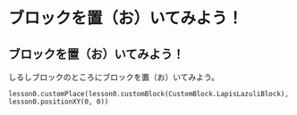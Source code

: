 # ブロックを置（お）いてみよう！

## ブロックを置（お）いてみよう！

しるしブロックのところにブロックを置（お）いてみよう。

```blocks
lesson0.customPlace(lesson0.customBlock(CustomBlock.LapisLazuliBlock), lesson0.positionXY(0, 0))
```
